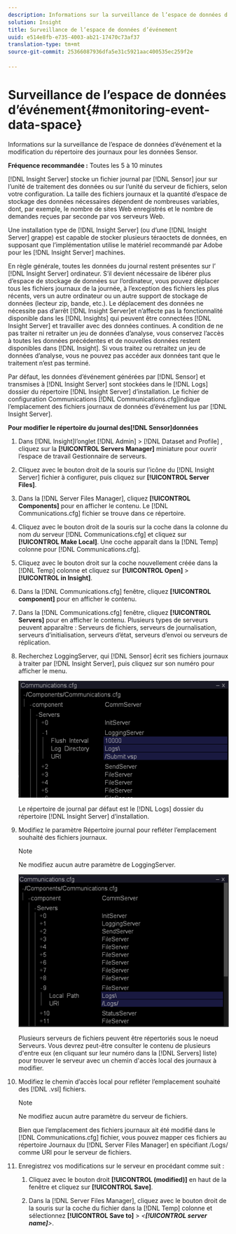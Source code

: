 ```yaml
---
description: Informations sur la surveillance de l’espace de données d’événement et la modification du répertoire des journaux pour les données Sensor.
solution: Insight
title: Surveillance de l’espace de données d’événement
uuid: e514e8fb-e735-4003-ab21-17470c73af37
translation-type: tm+mt
source-git-commit: 25366087936dfa5e31c5921aac400535ec259f2e

---
```



# Surveillance de l’espace de données d’événement{#monitoring-event-data-space}

Informations sur la surveillance de l’espace de données d’événement et la modification du répertoire des journaux pour les données Sensor.

**Fréquence recommandée :** Toutes les 5 à 10 minutes

[!DNL Insight Server] stocke un fichier journal par [!DNL Sensor] jour sur l’unité de traitement des données ou sur l’unité du serveur de fichiers, selon votre configuration. La taille des fichiers journaux et la quantité d’espace de stockage des données nécessaires dépendent de nombreuses variables, dont, par exemple, le nombre de sites Web enregistrés et le nombre de demandes reçues par seconde par vos serveurs Web.

Une installation type de [!DNL Insight Server] (ou d’une [!DNL Insight Server] grappe) est capable de stocker plusieurs téraoctets de données, en supposant que l’implémentation utilise le matériel recommandé par Adobe pour les [!DNL Insight Server] machines.

En règle générale, toutes les données du journal restent présentes sur l’ [!DNL Insight Server] ordinateur. S’il devient nécessaire de libérer plus d’espace de stockage de données sur l’ordinateur, vous pouvez déplacer tous les fichiers journaux de la journée, à l’exception des fichiers les plus récents, vers un autre ordinateur ou un autre support de stockage de données (lecteur zip, bande, etc.). Le déplacement des données ne nécessite pas d’arrêt [!DNL Insight Server]et n’affecte pas la fonctionnalité disponible dans les [!DNL Insights] qui peuvent être connectées [!DNL Insight Server] et travailler avec des données continues. A condition de ne pas traiter ni retraiter un jeu de données d’analyse, vous conservez l’accès à toutes les données précédentes et de nouvelles données restent disponibles dans [!DNL Insight]. Si vous traitez ou retraitez un jeu de données d’analyse, vous ne pouvez pas accéder aux données tant que le traitement n’est pas terminé.

Par défaut, les données d’événement générées par [!DNL Sensor] et transmises à [!DNL Insight Server] sont stockées dans le [!DNL Logs] dossier du répertoire [!DNL Insight Server] d’installation. Le fichier de configuration Communications [!DNL Communications.cfg]indique l’emplacement des fichiers journaux de données d’événement lus par [!DNL Insight Server].

**Pour modifier le répertoire du journal des[!DNL Sensor]données**

1. Dans [!DNL Insight]l’onglet [!DNL Admin] > [!DNL Dataset and Profile] , cliquez sur la **[!UICONTROL Servers Manager]** miniature pour ouvrir l’espace de travail Gestionnaire de serveurs.
1. Cliquez avec le bouton droit de la souris sur l’icône du [!DNL Insight Server] fichier à configurer, puis cliquez sur **[!UICONTROL Server Files]**.
1. Dans la [!DNL Server Files Manager], cliquez **[!UICONTROL Components]** pour en afficher le contenu. Le [!DNL Communications.cfg] fichier se trouve dans ce répertoire.
1. Cliquez avec le bouton droit de la souris sur la coche dans la colonne du nom *du* serveur [!DNL Communications.cfg] et cliquez sur **[!UICONTROL Make Local]**. Une coche apparaît dans la [!DNL Temp] colonne pour [!DNL Communications.cfg].
1. Cliquez avec le bouton droit sur la coche nouvellement créée dans la [!DNL Temp] colonne et cliquez sur **[!UICONTROL Open]** > **[!UICONTROL in Insight]**.
1. Dans la [!DNL Communications.cfg] fenêtre, cliquez **[!UICONTROL component]** pour en afficher le contenu.
1. Dans la [!DNL Communications.cfg] fenêtre, cliquez **[!UICONTROL Servers]** pour en afficher le contenu. Plusieurs types de serveurs peuvent apparaître : Serveurs de fichiers, serveurs de journalisation, serveurs d’initialisation, serveurs d’état, serveurs d’envoi ou serveurs de réplication.
1. Recherchez LoggingServer, qui [!DNL Sensor] écrit ses fichiers journaux à traiter par [!DNL Insight Server], puis cliquez sur son numéro pour afficher le menu.

   ![Infos sur l’étape](assets/cfg_communications_examplevalues_logging.png)

   Le répertoire de journal par défaut est le [!DNL Logs] dossier du répertoire [!DNL Insight Server] d’installation.

1. Modifiez le paramètre Répertoire journal pour refléter l’emplacement souhaité des fichiers journaux.

   >[!NOTE]
   >
   >Ne modifiez aucun autre paramètre de LoggingServer.

   ![](assets/cfg_communicates_logslocalpath_egvalues.png)

   Plusieurs serveurs de fichiers peuvent être répertoriés sous le noeud Serveurs. Vous devrez peut-être consulter le contenu de plusieurs d&#39;entre eux (en cliquant sur leur numéro dans la [!DNL Servers] liste) pour trouver le serveur avec un chemin d&#39;accès local des journaux à modifier.

1. Modifiez le chemin d’accès local pour refléter l’emplacement souhaité des [!DNL .vsl] fichiers.

   >[!NOTE]
   >
   >Ne modifiez aucun autre paramètre du serveur de fichiers.

   Bien que l’emplacement des fichiers journaux ait été modifié dans le [!DNL Communications.cfg] fichier, vous pouvez mapper ces fichiers au répertoire Journaux du [!DNL Server Files Manager] en spécifiant /Logs/ comme URI pour le serveur de fichiers.

1. Enregistrez vos modifications sur le serveur en procédant comme suit :

   1. Cliquez avec le bouton droit **[!UICONTROL (modified)]** en haut de la fenêtre et cliquez sur **[!UICONTROL Save]**.

   1. Dans la [!DNL Server Files Manager], cliquez avec le bouton droit de la souris sur la coche du fichier dans la [!DNL Temp] colonne et sélectionnez **[!UICONTROL Save to]** > *&lt;**[!UICONTROL server name]**>*.

